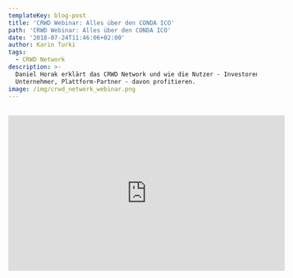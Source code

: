 ```yaml
---
templateKey: blog-post
title: 'CRWD Webinar: Alles über den CONDA ICO'
path: 'CRWD Webinar: Alles über den CONDA ICO'
date: '2018-07-24T11:46:06+02:00'
author: Karin Turki
tags:
  - CRWD Network
description: >-
  Daniel Horak erklärt das CRWD Network und wie die Nutzer - Investoren,
  Unternehmer, Plattform-Partner - davon profitieren.
image: /img/crwd_network_webinar.png
---
```

<br>
<iframe width="560" height="315" src="https://www.youtube.com/embed/yp7fg89hLmA" frameborder="0" allow="autoplay; encrypted-media" allowfullscreen></iframe>
<br>
<br>
